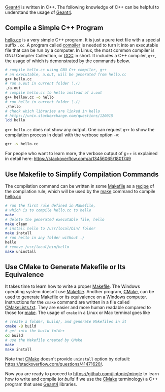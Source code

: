 [Geant4][] is written in C++. The following knowledge of C++ can be helpful to understand the usage of [Geant4][].

## Compile a Simple C++ Program

[hello.cc](hello.cc) is a very simple C++ program. It is just a pure text file with a special suffix `.cc`. A program called [compiler][] is needed to turn it into an executable file that can be run by a computer. In Linux, the most common compiler is GNU Compiler Collection, or [GCC][] in short. It includes a C++ compiler, `g++`, the usage of which is demonstrated by the commands below.

```sh
# compile hello.cc using GNU C++ compiler, g++
# an executable, a.out, will be generated from hello.cc
g++ hello.cc
# run a.out in current folder (./)
./a.out
# compile hello.cc to hello instead of a.out
g++ hellow.cc -o hello
# run hello in current folder (./)
./hello
# check which libraries are linked in hello
# https://unix.stackexchange.com/questions/120015
ldd hello
```

`g++ hello.cc` does not show any output. One can request `g++` to show the compilation process in detail with the verbose option -v:

```sh
g++ -v hello.cc
```

For people who want to learn more, the verbose output of g++ is explained in detail here: <https://stackoverflow.com/a/13456065/1801749>

## Use Makefile to Simplify Compilation Commands

The compilation command can be written in some [Makefile](Makefile) as a [recipe][] of the compilation rule, which will be used by the [make][] command to compile [hello.cc](hello.cc)

```sh
# run the first rule defined in Makefile,
# which is to compile hello.cc to hello
make
# delete the generated executable file, hello
make clean
# install hello to /usr/local/bin/ folder
make install
# run hello in any folder without ./
hello
# remove /usr/local/bin/hello
make uninstall
```

## Use CMake to Generate Makefile or Its Equivalence

It takes time to learn how to write a proper [Makefile][]. The Windows operating system doesn't use [Makefile][]. Another program, [CMake][], can be used to generate [Makefile][] or its equivalence on a Windows computer. Instructions for the `cmake` command are written in a file called [CMakeLists.txt](CMakeLists.txt). They are easier and more human readable compared to those for [make][]. The usage of `cmake` in a Linux or Mac terminal goes like

```sh
# create a folder, build/, and generate Makefiles in it
cmake -B build
# get into the build folder
cd build
# use the Makefile created by CMake
make
make install
```

Note that [CMake][] doesn't provide `uninstall` option by default: <https://stackoverflow.com/questions/41471620/>.

Now you are ready to proceed to <https://github.com/jintonic/mingle> to learn how to write and compile (or *build* if we use the [CMake][] terminology) a C++ program that uses [Geant4][] libraries.

[Geant4]: https://geant4.org
[recipe]: https://www.gnu.org/software/make/manual/html_node/Recipes.html
[compiler]: https://en.wikipedia.org/wiki/Compiler
[GCC]: https://gcc.gnu.org
[Makefile]: https://opensource.com/article/18/8/what-how-makefile
[make]: https://www.gnu.org/software/make/manual/make.html
[CMake]: https://cmake.org
